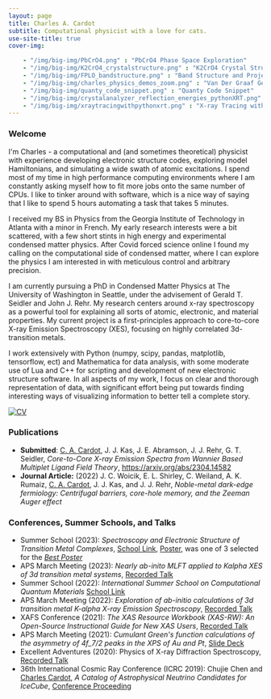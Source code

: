 ```yaml
---
layout: page
title: Charles A. Cardot
subtitle: Computational physicist with a love for cats.
use-site-title: true
cover-img:

    - "/img/big-img/PbCrO4.png" : "PbCrO4 Phase Space Exploration"
    - "/img/big-img/K2CrO4_crystalstructure.png" : "K2CrO4 Crystal Structure (FPLO)"
    - "/img/big-img/FPLO_bandstructure.png" : "Band Structure and Projected Density of States"
    - "/img/big-img/charles_physics_demos_zoom.png" : "Van Der Graaf Generator Physics Demo"
    - "/img/big-img/quanty_code_snippet.png" : "Quanty Code Snippet"
    - "/img/big-img/crystalanalyzer_reflection_energies_pythonXRT.png" : "Johann Error in Python XRT"
    - "/img/big-img/xraytracingwithpythonxrt.png" : "X-ray Tracing with Python XRT"
---
```


### Welcome
I'm Charles - a computational and (and sometimes theoretical) physicist with experience developing electronic structure codes, exploring model Hamiltonians, and simulating a wide swath of atomic excitations. I spend most of my time in high performance computing environments where I am constantly asking myself how to fit more jobs onto the same number of CPUs. I like to tinker around with software, which is a nice way of saying that I like to spend 5 hours automating a task that takes 5 minutes.

I received my BS in Physics from the Georgia Institute of Technology in Atlanta with a minor in French. My early research interests were a bit scattered, with a few short stints in high energy and experimental condensed matter physics. After Covid forced science online I found my calling on the computational side of condensed matter, where I can explore the physics I am interested in with meticulous control and arbitrary precision.

I am currently pursuing a PhD in Condensed Matter Physics at The University of Washington in Seattle, under the advisement of Gerald T. Seidler and John J. Rehr. My research centers around x-ray spectroscopy as a powerful tool for explaining all sorts of atomic, electronic, and material properties. My current project is a first-principles approach to core-to-core X-ray Emission Spectroscopy (XES), focusing on highly correlated 3d-transition metals. 

I work extensively with Python (numpy, scipy, pandas, matplotlib, tensorflow, ect) and Mathematica for data analysis, with some moderate use of Lua and C++ for scripting and development of new electronic structure software. In all aspects of my work, I focus on clear and thorough representation of data, with significant effort being put towards finding interesting ways of visualizing information to better tell a complete story.


[![CV](https://img.shields.io/badge/Download-my%20CV-lightgrey?style=for-the-badge)](https://docs.google.com/document/d/1lHxfmSX1PU9dKj2fNatlE3YdyXocE2R5/edit?usp=drive_link&ouid=104204760268694891005&rtpof=true&sd=true)

### Publications
- **Submitted**: <u>C. A. Cardot</u>, J. J. Kas, J. E. Abramson, J. J. Rehr, G. T. Seidler, *Core-to-Core X-ray Emission Spectra from Wannier Based Multiplet Ligand Field Theory*, https://arxiv.org/abs/2304.14582
- **Journal Article:** (2022) J. C. Woicik, E. L. Shirley, C. Weiland, A. K. Rumaiz, <u>C. A. Cardot</u>, J. J. Kas, and J. J. Rehr, *Noble-metal dark-edge fermiology: Centrifugal barriers, core-hole memory, and the Zeeman Auger effect*

### Conferences, Summer Schools, and Talks
- Summer School (2023): *Spectroscopy and Electronic Structure of Transition Metal Complexes*, [School Link](https://www.cec.mpg.de/en/detail-view/summer-school-spectroscopy-and-electronic-structure-of-transition-metal-complexes), [Poster](https://drive.google.com/file/d/1bW2QurNU4GyWK1I5sSv_nRxpTRdKLxgw/view?usp=drive_link), was one of 3 selected for the [*Best Poster*](https://drive.google.com/file/d/1QQYOkNYsugRaBhkXGR0yTrPD0qKNpXJk/view?usp=drive_link)
- APS March Meeting (2023): *Nearly ab-inito MLFT applied to Kalpha XES of 3d transition metal systems*, [Recorded Talk](https://youtu.be/AekHwO6IBmw)
- Summer School (2022): *International Summer School on Computational Quantum Materials* [School Link](https://pitp.phas.ubc.ca/confs/sherbrooke2022/index.html)
- APS March Meeting (2022): *Exploration of ab-initio calculations of 3d transition metal K-alpha X-ray Emission Spectroscopy*, [Recorded Talk](https://www.youtube.com/watch?v=QeKPRC6n01w)
- XAFS Conference (2021): *The XAS Resource Workbook (XAS-RW): An Open-Source Instructional Guide for New XAS Users*, [Recorded Talk](https://www.youtube.com/watch?v=4OpNQ1lUFVE) 
- APS March Meeting (2021): *Cumulant Green's function calculations of the asymmetry of 4f_7/2 peaks in the XPS of Au and Pt*, [Slide Deck](https://1drv.ms/p/s!AvWklJa15PD-gjiT-872iVU1o2EH?e=8Nvnuj)
- Excellent Adventures (2020): Physics of X-ray Diffraction Spectroscopy, [Recorded Talk](https://www.youtube.com/watch?v=qms4dx7ozt8&t=1182s)
- 36th International Cosmic Ray Conference (ICRC 2019): Chujie Chen and <u>Charles Cardot</u>, *A Catalog of Astrophysical Neutrino Candidates for IceCube*, [Conference Proceeding](https://arxiv.org/abs/1908.05290)


